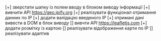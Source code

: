 [+] зверстати шапку із полем вводу в блоком виводу інформації
[+] вивчити API https://geo.ipify.org
[+] реалізувати функціонал отримання данних по IP
[+] додати валідацію введеного IP
[+] отримані дані вивести в DOM в блок виводу
[] вивчти API https://leafletjs.com
[+] додати розмітку із картою
[] реалізувати відображення карти по IP
[] реалізувати адаптив

